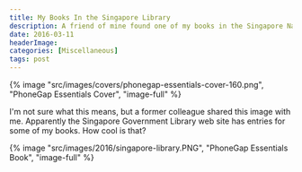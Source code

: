 ```yaml
---
title: My Books In the Singapore Library
description: A friend of mine found one of my books in the Singapore National Library.
date: 2016-03-11
headerImage: 
categories: [Miscellaneous]
tags: post
---
```


{% image "src/images/covers/phonegap-essentials-cover-160.png", "PhoneGap Essentials Cover", "image-full" %}

I'm not sure what this means, but a former colleague shared this image with me. Apparently the Singapore Government Library web site has entries for some of my books. How cool is that?

{% image "src/images/2016/singapore-library.PNG", "PhoneGap Essentials Book", "image-full" %}
